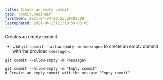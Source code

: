 ```yaml
---
title: Create an empty commit
tags: commit,beginner
firstSeen: 2021-04-04T20:55:26+03:00
lastUpdated: 2021-04-13T21:10:59+03:00
---
```


Creates an empty commit.

- Use `git commit --allow-empty -m <message>` to create an empty commit with the provided `<message>`.

```shell
git commit --allow-empty -m <message>
```

```shell
git commit --allow-empty -m "Empty commit"
# Creates an empty commit with the message "Empty commit"
```
